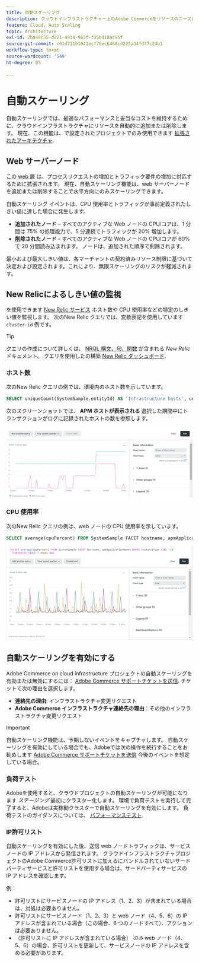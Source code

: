 ```yaml
---
title: 自動スケーリング
description: クラウドインフラストラクチャー上のAdobe Commerceをリソースのニーズに合わせて拡張する方法について説明します。
feature: Cloud, Auto Scaling
topic: Architecture
exl-id: 2ba49c55-d821-4934-965f-f35bd18ac95f
source-git-commit: c61d711b1041ecf76ec6468cd225a34fd77c24b1
workflow-type: tm+mt
source-wordcount: '549'
ht-degree: 0%

---
```


# 自動スケーリング

自動スケーリングでは、最適なパフォーマンスと妥当なコストを維持するために、クラウドインフラストラクチャにリソースを自動的に追加または削除します。 現在、この機能は、で設定されたプロジェクトでのみ使用できます [拡張されたアーキテクチャ](scaled-architecture.md).

## Web サーバーノード

この [web 層](scaled-architecture.md#web-tier) は、プロセスリクエストの増加とトラフィック要件の増加に対応するために拡張されます。 現在、自動スケーリング機能は、web サーバーノードを追加または削除することで水平方向にのみスケーリングできます。

自動スケーリング イベントは、CPU 使用率とトラフィックが事前定義されたしきい値に達した場合に発生します。

- **追加されたノード** – すべてのアクティブな Web ノードの CPU/コアは、1 分間は 75% の処理能力で、5 分連続でトラフィックが 20% 増加します。
- **削除されたノード** – すべてのアクティブな Web ノードの CPU/コアが 60% で 20 分間読み込まれます。 ノードは、追加された順序で削除されます。

最小および最大しきい値は、各マーチャントの契約済みリソース制限に基づいて決定および設定されます。これにより、無限スケーリングのリスクが軽減されます。

## New Relicによるしきい値の監視

を使用できます [New Relic サービス](../monitor/new-relic-service.md) ホスト数や CPU 使用率などの特定のしきい値を監視します。 次のNew Relic クエリでは、変数表記を使用しています `cluster-id` 例です。

>[!TIP]
>
>クエリの作成について詳しくは、 [NRQL 構文、句、関数](https://docs.newrelic.com/docs/query-your-data/nrql-new-relic-query-language/get-started/nrql-syntax-clauses-functions/) が含まれる _New Relic_ ドキュメント。
>クエリを使用したの構築 [New Relic ダッシュボード](https://docs.newrelic.com/docs/query-your-data/explore-query-data/dashboards/introduction-dashboards/).

### ホスト数

次のNew Relic クエリの例では、環境内のホスト数を示しています。

```sql
SELECT uniqueCount(SystemSample.entityId) AS 'Infrastructure hosts', uniqueCount(Transaction.host) AS 'APM hosts seen' FROM SystemSample, Transaction where (Transaction.appName = 'cluster-id_stg' AND Transaction.transactionType = 'Web') OR SystemSample.apmApplicationNames LIKE '%|cluster-id_stg|%' TIMESERIES SINCE 3 HOURS AGO
```

次のスクリーンショットでは、 **APM ホストが表示される** 選択した期間中にトランザクションがログに記録されたホストの数を参照します。

![New Relic ホスト数](../../assets/new-relic/host-count.png)

### CPU 使用率

次のNew Relic クエリの例は、web ノードの CPU 使用率を示しています。

```sql
SELECT average(cpuPercent) FROM SystemSample FACET hostname, apmApplicationNames WHERE instanceType LIKE 'c%' TIMESERIES SINCE 3 HOURS AGO
```

![New Relic web ノードの CPU 使用率](../../assets/new-relic/web-node-cpu-usage.png)

## 自動スケーリングを有効にする

Adobe Commerce on cloud infrastructure プロジェクトの自動スケーリングを有効または無効にするには： [Adobe Commerce サポートチケットを送信](https://experienceleague.adobe.com/docs/commerce-knowledge-base/kb/help-center-guide/magento-help-center-user-guide.html#submit-ticket). チケットで次の理由を選択します。

- **連絡先の理由**: インフラストラクチャ変更リクエスト
- **Adobe Commerce インフラストラクチャ連絡先の理由**：その他のインフラストラクチャ変更リクエスト

>[!IMPORTANT]
>
>自動スケーリング機能は、予期しないイベントをキャプチャします。 自動スケーリングを有効にしている場合でも、Adobeでは次の操作を続行することをお勧めします [Adobe Commerce サポートチケットを送信](https://experienceleague.adobe.com/docs/commerce-knowledge-base/kb/help-center-guide/magento-help-center-user-guide.html#submit-ticket) 今後のイベントを想定している場合。

### 負荷テスト

Adobeを使用すると、クラウドプロジェクトの自動スケーリングが可能になります _ステージング_ 最初にクラスター化します。 環境で負荷テストを実行して完了すると、Adobeは実稼動クラスターで自動スケーリングを有効にします。 負荷テストのガイダンスについては、 [パフォーマンステスト](../launch/checklist.md#performance-testing).

### IP許可リスト

自動スケーリングを有効にした後、送信 web ノードトラフィックは、サービスノードの IP アドレスから発信されます。 クラウドインフラストラクチャプロジェクトのAdobe Commerce許可リストに加えるにバンドルされていないサードパーティサービスと許可リストを使用する場合は、サードパーティサービスの IP アドレスを確認します。

例：

- 許可リストにサービスノードの IP アドレス（1、2、3）が含まれている場合は、対処は必要ありません。
- 許可リストにサービスノード（1、2、3）と web ノード（4、5、6）の IP アドレスが含まれている場合（この場合、6 つのノードすべて）、アクションは必要ありません。
- （許可リストに IP アドレスが含まれている場合） _のみ_ web ノード（4、5、6）の場合、許可リストを更新して、サービスノードの IP アドレスを含める必要があります。
